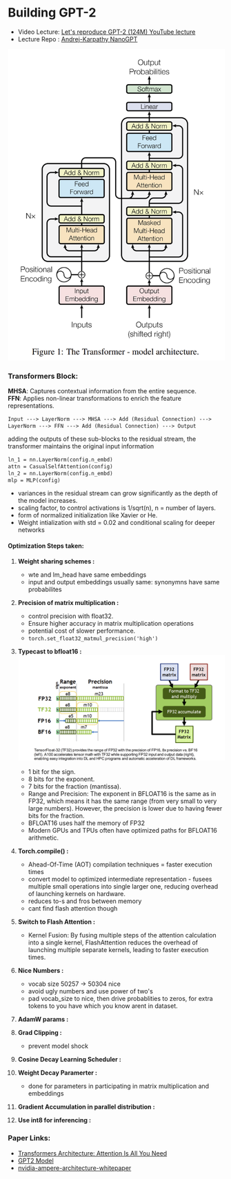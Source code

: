 # Building GPT-2
- Video Lecture: [Let's reproduce GPT-2 (124M) YouTube lecture](https://youtu.be/l8pRSuU81PU)
- Lecture Repo : [Andrej-Karpathy NanoGPT](https://github.com/karpathy/build-nanogpt)

![transformers-architecture](pics/image.png)

### Transformers Block:
**MHSA**: Captures contextual information from the entire sequence. <br>
**FFN**: Applies non-linear transformations to enrich the feature representations.

```
Input ---> LayerNorm ---> MHSA ---> Add (Residual Connection) ---> LayerNorm ---> FFN ---> Add (Residual Connection) ---> Output
```
adding the outputs of these sub-blocks to the residual stream, the transformer maintains the original input information
```
ln_1 = nn.LayerNorm(config.n_embd)
attn = CasualSelfAttention(config)
ln_2 = nn.LayerNorm(config.n_embd)
mlp = MLP(config)
```

- variances in the residual stream can grow significantly as the depth of the model increases.
- scaling factor, to control activations is 1/sqrt(n), n = number of layers.
- form of normalized initialization like Xavier or He.
- Weight intialization with std = 0.02 and conditional scaling for deeper networks


#### Optimization Steps taken: 

1. **Weight sharing schemes :** 
    - wte and lm_head have same embeddings
    - input and output embeddings usually same: synonymns have same probabilites

3. **Precision of matrix multiplication :**
    - control precision with float32. 
    - Ensure higher accuracy in matrix multiplication operations
    - potential cost of slower performance. 
    - `torch.set_float32_matmul_precision('high')`

4. **Typecast to bfloat16 :**
![alt text](pics/image2.png)
    - 1 bit for the sign.
    - 8 bits for the exponent.
    - 7 bits for the fraction (mantissa).
    - Range and Precision: The exponent in BFLOAT16 is the same as in FP32, which means it has the same range (from very small to very large numbers). However, the precision is lower due to having fewer bits for the fraction.
    - BFLOAT16 uses half the memory of FP32 
    - Modern GPUs and TPUs often have optimized paths for BFLOAT16 arithmetic.

5. **Torch.compile() :**
    - Ahead-Of-Time (AOT) compilation techniques = faster execution times
    - convert model to optimized intermediate representation - fusees multiple small operations into single larger one, reducing overhead of launching kernels on hardware.
    - reduces to-s and fros between memory
    - cant find flash attention though

6. **Switch to Flash Attention :**
    - Kernel Fusion: By fusing multiple steps of the attention calculation into a single kernel, FlashAttention reduces the overhead of launching multiple separate kernels, leading to faster execution times.

7. **Nice Numbers :**
    - vocab size 50257 -> 50304 nice
    - avoid ugly numbers and use power of two's
    - pad vocab_size to nice, then drive probablities to zeros, for extra tokens to you have which you know arent in dataset.

8. **AdamW params :**

9. **Grad Clipping :**
    - prevent model shock

10. **Cosine Decay Learning Scheduler :**

11. **Weight Decay Paramerter :**
    - done for parameters in participating in matrix multiplication and embeddings

12. **Gradient Accumulation in parallel distribution :**

9. **Use int8 for inferencing :**


### Paper Links:
- [Transformers Architecture: Attention Is All You Need](https://arxiv.org/pdf/1706.03762)
- [GPT2 Model](https://d4mucfpksywv.cloudfront.net/better-language-models/language-models.pdf)
- [nvidia-ampere-architecture-whitepaper](https://images.nvidia.com/aem-dam/en-zz/Solutions/data-center/nvidia-ampere-architecture-whitepaper.pdf)

